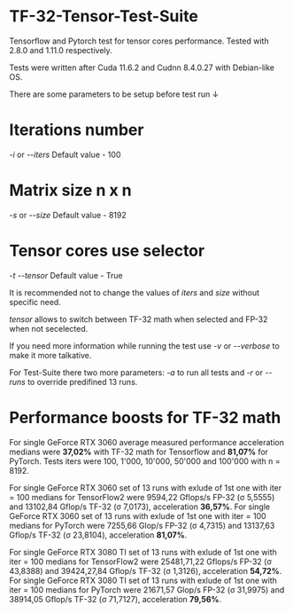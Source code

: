 # TF-32-Tensor-Test-Suite
Tensorflow and Pytorch test for tensor cores performance. Tested with 2.8.0 and 1.11.0 respectively.

Tests were written after Cuda 11.6.2 and Cudnn 8.4.0.27 with Debian-like OS.

There are some parameters to be setup before test run ↓

# Iterations number
*-i* or *--iters*
Default value - 100

# Matrix size n x n
*-s* or *--size*
Default value - 8192

# Tensor cores use selector 
*-t* *--tensor*
Default value - True

It is recommended not to change the values of *iters* and *size* without specific need.

*tensor* allows to switch between TF-32 math when selected and FP-32 when not secelected.

If you need more information while running the test use *-v* or *--verbose* to make it more talkative.

For Test-Suite there two more parameters: *-a* to run all tests and *-r* or *--runs* to override predifined 13 runs.


# Performance boosts for TF-32 math
For single GeForce RTX 3060 average measured performance acceleration medians were **37,02%** with TF-32 math for Tensorflow and **81,07%** for PyTorch. Tests iters were 100, 1'000, 10'000, 50'000 and 100'000 with n = 8192.

For single GeForce RTX 3060 set of 13 runs with exlude of 1st one with iter = 100 medians for TensorFlow2 were 9594,22 Gflops/s FP-32 (σ 5,5555) and 13102,84 Gflop/s TF-32 (σ 7,0173), acceleration **36,57%**.
For single GeForce RTX 3060 set of 13 runs with exlude of 1st one with iter = 100 medians for PyTorch were 7255,66 Glop/s FP-32 (σ 4,7315) and 13137,63 Gflop/s TF-32 (σ 23,8104), acceleration **81,07%**.

For single GeForce RTX 3080 TI set of 13 runs with exlude of 1st one with iter = 100 medians for TensorFlow2 were 25481,71,22 Gflops/s FP-32 (σ 43,8388) and 39424,27,84 Gflop/s TF-32 (σ 1,3126), acceleration **54,72%**.
For single GeForce RTX 3080 TI set of 13 runs with exlude of 1st one with iter = 100 medians for PyTorch were 21671,57 Glop/s FP-32 (σ 31,9975) and 38914,05 Gflop/s TF-32 (σ 71,7127), acceleration **79,56%**.

